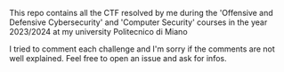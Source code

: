 This repo contains all the CTF resolved by me during the 'Offensive and Defensive Cybersecurity' and 'Computer Security' courses in the year 2023/2024 at my university Politecnico di Miano 

I tried to comment each challenge and I'm sorry if the comments are not well explained. Feel free to open an issue and ask for infos. 
